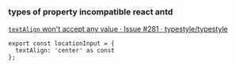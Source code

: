 ### types of property incompatible react antd


[`textAlign` won't accept any value · Issue #281 · typestyle/typestyle](https://github.com/typestyle/typestyle/issues/281 "`textAlign` won't accept any value · Issue #281 · typestyle/typestyle")


 

```
export const locationInput = {
  textAlign: 'center' as const
};

```
